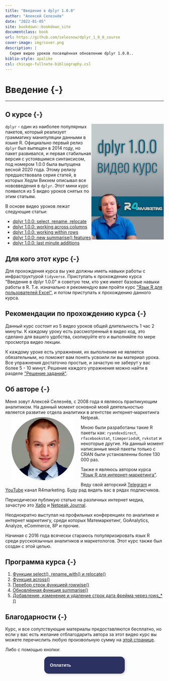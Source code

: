 ```yaml
--- 
title: "Введение в dplyr 1.0.0"
author: "Алексей Селезнёв"
date: "2022-01-05"
site: bookdown::bookdown_site
documentclass: book
url: https://github.com/selesnow/dplyr_1_0_0_course
cover-image: img/cover.png
description: |
  Серия видео уроков посвящённая обновлению dplyr 1.0.0..
biblio-style: apalike
csl: chicago-fullnote-bibliography.csl
---
```


# Введение {-}

------

## О курсе {-}
<a href="https://selesnow.github.io"><img src="img/cover.png" align="right" alt="Cover image" class="cover" width="230" height="366" /></a>`dplyr` - один из наиболее популярных пакетов, который реализует грамматику манипуляции данными в языке R. Официально первый релиз `dplyr` был выпещен в 2014 году, но пакет развивался, и первая стабильная версия с устоявшимся синтаксисом, под номером 1.0.0 была выпущена весной 2020 года. Этому релизу предшествовала серия статей, в которых Хедли Викхем описывал все нововведения в `dplyr`. Этот мини курс появился из 5 видео уроков снятых по этим статьям.

В основе видео уроков лежат следующие статьи:

* [dplyr 1.0.0: select, rename, relocate](https://www.tidyverse.org/blog/2020/03/dplyr-1-0-0-select-rename-relocate/)
* [dplyr 1.0.0: working across columns](https://www.tidyverse.org/blog/2020/04/dplyr-1-0-0-colwise/)
* [dplyr 1.0.0: working within rows](https://www.tidyverse.org/blog/2020/04/dplyr-1-0-0-rowwise/)
* [dplyr 1.0.0: new summarise() features](https://www.tidyverse.org/blog/2020/03/dplyr-1-0-0-summarise/)
* [dplyr 1.0.0: last minute additions](https://www.tidyverse.org/blog/2020/05/dplyr-1-0-0-last-minute-additions/)

## Для кого этот курс {-}
Для прохождения курса вы уже должны иметь навыки работы с инфраструктурой `tidyverse`. Приступать к прохождению курса "Введение в dplyr 1.0.0" я советую тем, кто уже имеет базовые навыки работы в R. Т.е. изначально я рекомендую вам пройти курс ["Язык R для пользователей Excel"](https://selesnow.github.io/r4excel_users/), и потом приступать к прохождению данного курса.

## Рекомендации по прохождению курса {-}
Данный курс состоит из 5 видео уроков общей длительность 1 час 2 минуты. К каждому уроку есть рассмотренный в видео код, это сделано для вашего удобства, скопируйте его и выполняйте по мере просмотра видео лекции. 

К каждому уроке есть упражнения, их выполнение не является обязательным, но поможет вам понять усвоили ли вы материал урока. Все упражнения достаточно простые, и зачастую не заберут у вас более 5 - 10 минут. Решение каждого упражнения можно найти в разделе ["Решение заданий"](решения-заданий.html).

## Об авторе {-}
Меня зовут Алексей Селезнёв, с 2008 года я являюсь практикующим аналитиком. На данный момент основной моей деятельностью является развитие отдела аналитики в агентстве интернет-маркетинга Netpeak.
<a href="https://selesnow.github.io"><img src="img/author.png" width="200" height="200" align="left" alt="Алексей Селезнёв" hspace="20" vspace="7" /></a>

Мною были разработаны такие R пакеты как: `ryandexdirect`, `rfacebookstat`, `timeperiodsR`, `rvkstat` и некоторые другие. На данный момент написанные мной пакеты только с CRAN были установленны более 130 000 раз.

Также я являюсь автором курса ["Язык R для интернет-маркетинга"](https://needfordata.ru/r).

Веду свой авторский [Telegram](https://t.me/R4marketing) и [YouTube](https://www.youtube.com/R4marketing/?sub_confirmation=1) канал R4marketing. Буду рад видеть вас в рядах подписчиков.

Периодически публикую статью на различных интернет медиа, зачастую это [Хабр](https://habr.com/ru/users/selesnow/) и [Netpeak Journal](https://netpeak.net/ru/blog/user/publication/826/).

Неоднократно выступал на профильных конференциях по аналитике и интернет маркетингу, среди которых Матемаркетинг, GoAnalytics, Analyze, eCommerce, 8P и прочие.

Начиная с 2016 года всячески стараюсь популяризировать язык R среди русскоязычных аналитиков и маркетологов. Этот курс также был создан с этой целью.

## Программа курса {-}

1. [Функции select(), rename_with() и relocate()](функции-select-rename_with-и-relocate.html)
2. [Функция across()](функция-across.html)
3. [Перебор строк функцией rowwise()](перебор-строк-функцией-rowwise.html)
4. [Обновлённая функция summarise()](обновлённая-функция-summarise.html)
5. [Добавление, изменение и удаление строк дата фрейма через rows_*()](добавление-изменение-и-удаление-строк-дата-фрейма-через-rows_.html)

## Благодарности {-}
Курс, и все сопутствующие материалы предоставляются бесплатно, но если у вас есть желание отблагодарить автора за этот видео курс вы можете перечислить любую произвольную сумму на [этой странице](https://secure.wayforpay.com/payment/r4excel_users).

Либо с помощью кнопки:
<center>
<script type="text/javascript" id="widget-wfp-script" src="https://secure.wayforpay.com/server/pay-widget.js?ref=button"></script> <script type="text/javascript">function runWfpWdgt(url){var wayforpay=new Wayforpay();wayforpay.invoice(url);}</script> <button type="button" onclick="runWfpWdgt('https://secure.wayforpay.com/button/b9c8a14345975');" style="display:inline-block!important;background:#2B3160 url('https://s3.eu-central-1.amazonaws.com/w4p-merch/button/bg2x2.png') no-repeat center right;background-size:cover;width: 256px!important;height:54px!important;border:none!important;border-radius:14px!important;padding:18px!important;box-shadow:3px 2px 8px rgba(71,66,66,0.22)!important;text-align:left!important;box-sizing:border-box!important;" onmouseover="this.style.opacity='0.8';" onmouseout="this.style.opacity='1';"><span style="font-family:Verdana,Arial,sans-serif!important;font-weight:bold!important;font-size:14px!important;color:#ffffff!important;line-height:18px!important;vertical-align:middle!important;">Оплатить</span></button>
</center>
